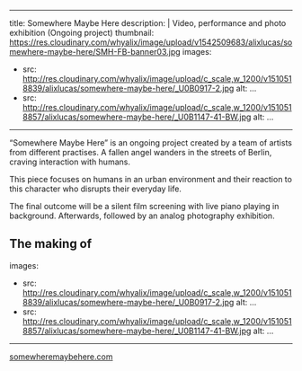 
---
title: Somewhere Maybe Here
description: |
 Video, performance and photo exhibition
 (Ongoing project)
thumbnail: https://res.cloudinary.com/whyalix/image/upload/v1542509683/alixlucas/somewhere-maybe-here/SMH-FB-banner03.jpg
images:
  - src: http://res.cloudinary.com/whyalix/image/upload/c_scale,w_1200/v1510518839/alixlucas/somewhere-maybe-here/_U0B0917-2.jpg
    alt: …
  - src: http://res.cloudinary.com/whyalix/image/upload/c_scale,w_1200/v1510518857/alixlucas/somewhere-maybe-here/_U0B1147-41-BW.jpg
    alt: …
---

“Somewhere Maybe Here” is an ongoing project created by a team of artists from different practises. A fallen angel wanders in the streets of Berlin, craving interaction with humans.

This piece focuses on humans in an urban environment and their reaction to this character who disrupts their everyday life.

The final outcome will be a silent film screening with live piano playing in background. Afterwards, followed by an analog photography exhibition.


The making of
---
images:
  - src: http://res.cloudinary.com/whyalix/image/upload/c_scale,w_1200/v1510518839/alixlucas/somewhere-maybe-here/_U0B0917-2.jpg
    alt: …
  - src: http://res.cloudinary.com/whyalix/image/upload/c_scale,w_1200/v1510518857/alixlucas/somewhere-maybe-here/_U0B1147-41-BW.jpg
    alt: …
---



[somewheremaybehere.com](https://www.somewheremaybehere.com/)
